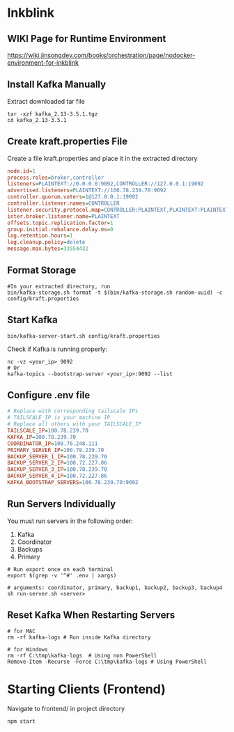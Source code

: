 # Inkblink
## WIKI Page for Runtime Environment
https://wiki.jinsongdev.com/books/orchestration/page/nodocker-environment-for-inkblink

## Install Kafka Manually
Extract downloaded tar file

```shell
tar -xzf kafka_2.13-3.5.1.tgz
cd kafka_2.13-3.5.1
```

## Create kraft.properties File
Create a file kraft.properties and place it in the extracted directory

```ini
node.id=1
process.roles=broker,controller
listeners=PLAINTEXT://0.0.0.0:9092,CONTROLLER://127.0.0.1:19092
advertised.listeners=PLAINTEXT://100.78.239.70:9092
controller.quorum.voters=1@127.0.0.1:19092
controller.listener.names=CONTROLLER
listener.security.protocol.map=CONTROLLER:PLAINTEXT,PLAINTEXT:PLAINTEXT
inter.broker.listener.name=PLAINTEXT
offsets.topic.replication.factor=1
group.initial.rebalance.delay.ms=0
log.retention.hours=1
log.cleanup.policy=delete
message.max.bytes=33554432
```

## Format Storage
```shell
#In your extracted directory, run
bin/kafka-storage.sh format -t $(bin/kafka-storage.sh random-uuid) -c config/kraft.properties
```
## Start Kafka
```shell
bin/kafka-server-start.sh config/kraft.properties
```

Check if Kafka is running properly:

```shell
nc -vz <your_ip> 9092
# Or
kafka-topics --bootstrap-server <your_ip>:9092 --list
```

## Configure .env file
```ini
# Replace with corresponding tailscale IPs 
# TAILSCALE_IP is your machine IP
# Replace all others with your TAILSCALE_IP
TAILSCALE_IP=100.78.239.70 
KAFKA_IP=100.78.239.70
COORDINATOR_IP=100.76.248.111
PRIMARY_SERVER_IP=100.78.239.70
BACKUP_SERVER_1_IP=100.78.239.70
BACKUP_SERVER_2_IP=100.72.227.86
BACKUP_SERVER_3_IP=100.78.239.70
BACKUP_SERVER_4_IP=100.72.227.86
KAFKA_BOOTSTRAP_SERVERS=100.78.239.70:9092
```
## Run Servers Individually
You must run servers in the following order:
1. Kafka
2. Coordinator
3. Backups
4. Primary
```shell
# Run export once on each terminal
export $(grep -v '^#' .env | xargs)

# arguments: coordinator, primary, backup1, backup2, backup3, backup4
sh run-server.sh <server>
```

## Reset Kafka When Restarting Servers
```shell
# for MAC
rm -rf kafka-logs # Run inside Kafka directory

# for Windows
rm -rf C:\tmp\kafka-logs  # Using non PowerShell
Remove-Item -Recurse -Force C:\tmp\kafka-logs # Using PowerShell
```

# Starting Clients (Frontend)
Navigate to frontend/ in project directory

```shelll
npm start
```
